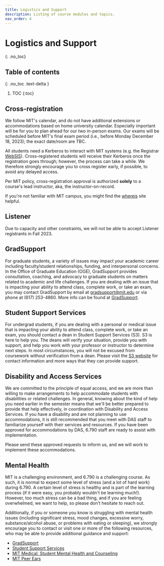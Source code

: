 ```yaml
---
title: Logistics and Support
description: Listing of course modules and topics.
nav_order: 4
---
```


# Logistics and Support

{: .no_toc}

## Table of contents
{: .no_toc .text-delta }

1. TOC
{:toc}


## Cross-registration

We follow MIT's calendar, and do not have additional extensions or accommodations based on home university calendar. Especially important will be for you to plan ahead for our two in-person exams. Our exams will be scheduled before MIT's final exam period (i.e., before Monday December 18, 2023); the exact date/room are TBC.

All students need a Kerberos to interact with MIT systems (e.g. the Registrar [WebSIS](https://student.mit.edu)). Cross-registered students will receive their Kerberos once the registration goes through; however, the process can take a while. We therefore strongly encourage you to cross register early, if possible, to avoid any delayed access. 

Per MIT policy, cross-registration approval is authorized **solely** to a course's lead instructor, aka, the instructor-on-record.

If you're not familiar with MIT campus, you might find the [whereis](https://whereis.mit.edu) site helpful.

## Listener
Due to capacity and other constraints, we will not be able to accept Listener registrants in Fall 2023.

## GradSupport

For graduate students, a variety of issues may impact your academic career including faculty/student relationships, funding, and interpersonal concerns. In the Office of Graduate Education (OGE), GradSupport provides consultation, coaching, and advocacy to graduate students on matters related to academic and life challenges. If you are dealing with an issue that is impacting your ability to attend class, complete work, or take an exam, you may contact GradSupport by email at <a href="mailto:gradsupport@mit.edu">gradsupport@mit.edu</a>
or via phone at (617) 253-4860. More info can be found at [GradSupport](https://oge.mit.edu/development/gradsupport/).

## Student Support Services
For undergrad students, if you are dealing with a personal or medical issue that is impacting your ability to attend class, complete work, or take an exam, you should contact a dean in Student Support Services (S3). S3 is here to help you. The deans will verify your situation, provide you with support, and help you work with your professor or instructor to determine next steps. In most circumstances, you will not be excused from coursework without verification from a dean. Please visit the [S3 website](https://studentlife.mit.edu/s3) for contact information and more ways that they can provide support.


## Disability and Access Services
We are committed to the principle of equal access, and we are more
than willing to make arrangements to help accommodate students with
disabilities or related challenges. In general, knowing about the kind
of help you need earlier in the semester means that we'll be better
prepared to provide that help effectively, in coordination
with Disability and Access Services.
If you have a disability and are not planning to use accommodations,
it is still recommended that you meet with DAS staff to familiarize
yourself with their services and resources. If you have been approved
for accommodations by DAS, 6.790 staff are ready to assist with
implementation. 

Please send these approved requests
to inform us, and we will work to implement these accommodations.

## Mental Health
MIT is a challenging environment, and 6.790 is a challenging course.  As such,
it is normal to expect some level of stress (and a lot of hard work) during
6.790.  A certain level of stress is healthy and is part of the learning
process (if it were easy, you probably wouldn't be learning much!).  However,
too much stress can be a bad thing, and if you are feeling overwhelmed, we want
to help, so please don't hesitate to reach out.

Additionally, if you or someone you know is struggling with mental health
issues (including significant stress, mood changes, excessive worry,
substance/alcohol abuse, or problems with eating or sleeping), we strongly
encourage you to contact or visit one or more of the following resources, who
may be able to provide additional guidance and support:

* [GradSupport](https://oge.mit.edu/development/gradsupport/)
* [Student Support Services](https://studentlife.mit.edu/s3)
* [MIT Medical: Student Mental Health and Counseling](https://medical.mit.edu/services/mental-health-counseling)
* [MIT Peer Ears](https://peerears.mit.edu/)